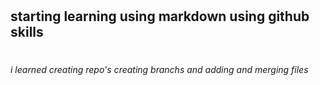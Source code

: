 # <h2> starting learning using markdown using github skills 
# <h6> i learned creating repo's creating branchs and adding and merging files 
